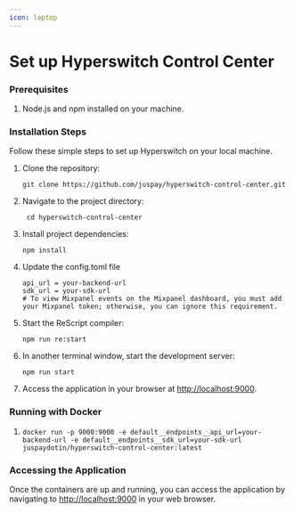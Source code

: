 ```yaml
---
icon: laptop
---
```


# Set up Hyperswitch Control Center

### Prerequisites

1. Node.js and npm installed on your machine.

### Installation Steps

Follow these simple steps to set up Hyperswitch on your local machine.

1.  Clone the repository:

    ```
    git clone https://github.com/juspay/hyperswitch-control-center.git
    ```
2.  Navigate to the project directory:

    ```
     cd hyperswitch-control-center
    ```
3.  Install project dependencies:

    ```
    npm install
    ```
4.  Update the config.toml file

    ```
    api_url = your-backend-url
    sdk_url = your-sdk-url
    # To view Mixpanel events on the Mixpanel dashboard, you must add your Mixpanel token; otherwise, you can ignore this requirement.
    ```
5.  Start the ReScript compiler:

    ```
    npm run re:start
    ```
6.  In another terminal window, start the development server:

    ```
    npm run start
    ```
7. Access the application in your browser at [http://localhost:9000](http://localhost:9000/).

### Running with Docker

1. `docker run -p 9000:9000 -e default__endpoints__api_url=your-backend-url -e default__endpoints__sdk_url=your-sdk-url juspaydotin/hyperswitch-control-center:latest`

### Accessing the Application

Once the containers are up and running, you can access the application by navigating to [http://localhost:9000](http://localhost:9000/) in your web browser.

